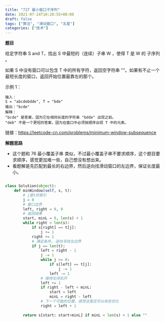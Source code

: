 ```yaml
---
title: "727 最小窗口子序列"
date: 2021-07-24T10:28:55+08:00
draft: false
tags: ["算法", "滑动窗口", "五星"]
categories: ["技术"]
---
```


**题目**

给定字符串 S and T，找出 S 中最短的（连续）子串 W ，使得 T 是 W 的 子序列 。

如果 S 中没有窗口可以包含 T 中的所有字符，返回空字符串 ""。如果有不止一个最短长度的窗口，返回开始位置最靠左的那个。

示例 1：
```
输入：
S = "abcdebdde", T = "bde"
输出："bcde"
解释：
"bcde" 是答案，因为它在相同长度的字符串 "bdde" 出现之前。
"deb" 不是一个更短的答案，因为在窗口中必须按顺序出现 T 中的元素。
```

链接：https://leetcode-cn.com/problems/minimum-window-subsequence

**解题思路**

* 这个题和 76 最小覆盖子串 类似，不过最小覆盖子串不要求顺序，这个题目要求顺序，感觉更加难一些，自己想没有想出来。
* 看题解是先匹配到最长的右边界，然后逆向找滑动窗口的左边界，保证长度最小。

```python

class Solution(object):
    def minWindow(self, s, t):
        # j是t的索引
        j = 0
        # 窗口边界
        left, right = 0, 0
        # 返回结果
        start, minL = 0, len(s) + 1
        while right < len(s):
            if s[right] == t[j]:
                j += 1
            right += 1
            # 满足条件, 逆向寻找左边界
            if j == len(t):
                left = right - 1
                j -= 1
                while j >= 0:
                    if s[left] == t[j]:
                        j -= 1
                    left -= 1
                # 维持左闭右开
                left += 1
                if right - left < minL:
                    start = left
                    minL = right - left
                # 下一个可能的位置，感觉这里还可以有些优化
                right = left + 1
                
        return s[start: start+minL] if minL < len(s) + 1 else ""
```